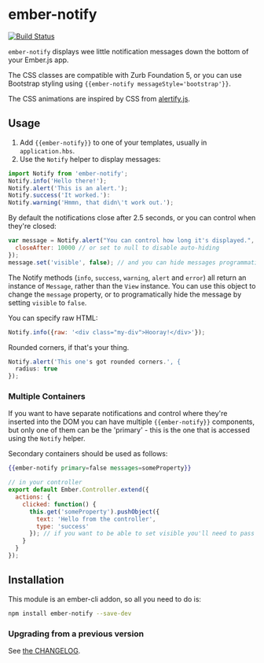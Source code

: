 # ember-notify

[![Build Status](https://travis-ci.org/aexmachina/ember-notify.png)](https://travis-ci.org/aexmachina/ember-notify)

`ember-notify` displays wee little notification messages down the bottom of your Ember.js app.

The CSS classes are compatible with Zurb Foundation 5, or you can use Bootstrap styling using `{{ember-notify messageStyle='bootstrap'}}`.

The CSS animations are inspired by CSS from [alertify.js](http://fabien-d.github.io/alertify.js/).

## Usage

1. Add `{{ember-notify}}` to one of your templates, usually in `application.hbs`.
2. Use the `Notify` helper to display messages: 

```js
import Notify from 'ember-notify';
Notify.info('Hello there!');
Notify.alert('This is an alert.');
Notify.success('It worked.'):
Notify.warning('Hmmn, that didn\'t work out.');
```

By default the notifications close after 2.5 seconds, or you can control when they're closed:

```js
var message = Notify.alert("You can control how long it's displayed.", {
  closeAfter: 10000 // or set to null to disable auto-hiding
});
message.set('visible', false); // and you can hide messages programmatically.
```

The Notify methods (`info`, `success`, `warning`, `alert` and `error`) all return an instance of `Message`, rather than the `View` instance. You can use this object to change the `message` property, or to programatically hide the message by setting `visible` to `false`.

You can specify raw HTML:

```js
Notify.info({raw: '<div class="my-div">Hooray!</div>'});
```

Rounded corners, if that's your thing.

```js
Notify.alert('This one's got rounded corners.', {
  radius: true
});
```

### Multiple Containers

If you want to have separate notifications and control where they're inserted into the DOM you can 
have multiple `{{ember-notify}}` components, but only one of them can be the 'primary' - this is the
one that is accessed using the `Notify` helper.

Secondary containers should be used as follows:

```hbs
{{ember-notify primary=false messages=someProperty}} 
```

```js
// in your controller
export default Ember.Controller.extend({
  actions: {
    clicked: function() {
      this.get('someProperty').pushObject({
        text: 'Hello from the controller',
        type: 'success'
      }); // if you want to be able to set visible you'll need to pass an Ember.Object 
    }
  }
});
```

## Installation

This module is an ember-cli addon, so all you need to do is:

```sh
npm install ember-notify --save-dev
```

### Upgrading from a previous version

See [the CHANGELOG](CHANGELOG.md).
